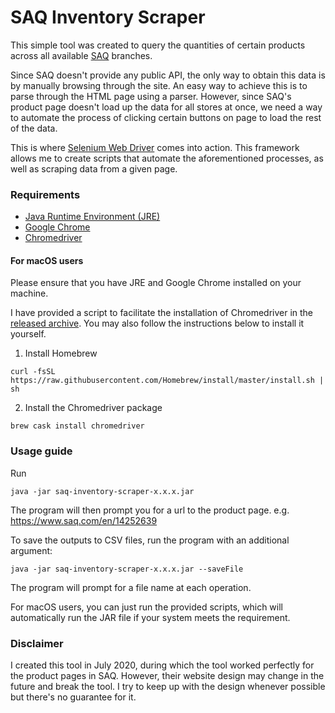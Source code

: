 # SAQ Inventory Scraper

This simple tool was created to query the quantities of certain products across all available [SAQ](https://www.saq.com/) branches.

Since SAQ doesn't provide any public API, the only way to obtain this data is by manually browsing through the site.
An easy way to achieve this is to parse through the HTML page using a parser. However, since SAQ's product page doesn't 
load up the data for all stores at once, we need a way to automate the process of clicking certain buttons on page to
load the rest of the data.

This is where [Selenium Web Driver](https://www.selenium.dev/projects/) comes into action. This framework allows me to 
create scripts that automate the aforementioned processes, as well as scraping data from a given page.

### Requirements
- [Java Runtime Environment (JRE)](https://www.java.com/en/download/)
- [Google Chrome](https://www.google.com/chrome/)
- [Chromedriver](https://chromedriver.chromium.org/home)


#### For macOS users
Please ensure that you have JRE and Google Chrome installed on your machine.

I have provided a script to facilitate the installation of Chromedriver in the 
[released archive](https://github.com/hawschiat/saq-inventory-scraper/releases).
You may also follow the instructions below to install it yourself.

1. Install Homebrew
```$xslt
curl -fsSL https://raw.githubusercontent.com/Homebrew/install/master/install.sh | sh
```

2. Install the Chromedriver package
```$xslt
brew cask install chromedriver
```

### Usage guide

Run
```$xslt
java -jar saq-inventory-scraper-x.x.x.jar
```
The program will then prompt you for a url to the product page. e.g. https://www.saq.com/en/14252639

To save the outputs to CSV files, run the program with an additional argument:
```
java -jar saq-inventory-scraper-x.x.x.jar --saveFile
```
The program will prompt for a file name at each operation.

For macOS users, you can just run the provided scripts, which will automatically run the JAR file if your system 
meets the requirement.

### Disclaimer
I created this tool in July 2020, during which the tool worked perfectly for the product pages in SAQ. However, their 
website design may change in the future and break the tool. I try to keep up with the design whenever possible but there's
no guarantee for it.
